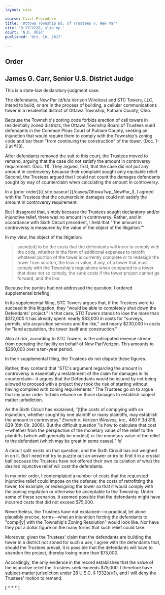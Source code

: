 ```yaml
---
layout: case

course: Civil Procedure 
title: 'Ottowa Township Bd. of Trustees v. New Par'
cite: '3:17CV228, slip op.'
court: 'N.D. Ohio'
published: 'Oct. 10, 2017'
    
---
```


## Order

## James G. Carr, Senior U.S. District Judge

This is a state-law declaratory-judgment case.

The defendants, New Par (d/b/a Verizon Wireless) and STC Towers, LLC, intend to build, or are in the process of building, a cellular communications tower in a residential district of Ottawa Township, Putnam County, Ohio.

Because the Township's zoning code forbids erection of cell towers in residentially zoned districts, the Ottawa Township Board of Trustees sued defendants in the Common Pleas Court of Putnam County, seeking an injunction that would require them to comply with the Township's zoning code and bar them "from continuing the construction" of the tower. (Doc. 1-2 at ¶13).

After defendants removed the suit to this court, the Trustees moved to remand, arguing that the case did not satisfy the amount in controversy requirement. (Doc. 11). They argued, first, that the case did not put any amount in controversy because their complaint sought only equitable relief. Second, the Trustees argued that I could not count the damages defendants sought by way of counterclaim when calculating the amount in controversy.

In a [prior order]({{ site.baseurl }}/cases/OttowaTwp_NewPar_I), I agreed with the Trustees that the counterclaim damages could not satisfy the amount in controversy requirement. 

But I disagreed that, simply because the Trustees sought declaratory and/or injunctive relief, there was no amount in controversy. Rather, and in accordance with Sixth Circuit precedent, I held that "`the amount in controversy is measured by the value of the object of the litigation.'" 

In my view, the object of the litigation:

> seem[ed] to be the costs that the defendants will incur to comply with the code, whether in the form of additional expenses to retrofit whatever portion of the tower is currently complete or to redesign the tower from scratch, the loss in value, if any, of a tower that must comply with the Township's regulations when compared to a tower that does not so comply, the sunk costs if the tower project cannot go forward, and the like.

Because the parties had not addressed the question, I ordered supplemental briefing.

In its supplemental filing, STC Towers argues that, if the Trustees were to succeed in this litigation, they "would be able to completely shut down the Defendants' project." In that case, STC Towers stands to lose the more than $312,000 it has already spent: nearly $83,000 in costs for "surveys, permits, site acquisition services and the like," and nearly $230,000 in costs for "land acquisition, the tower itself and construction." 

Also at risk, according to STC Towers, is the anticipated revenue stream from operating the facility on behalf of New Par/Verizon. This amounts to $260,000 over a ten-year period. 

In their supplemental filing, the Trustees do not dispute these figures.

Rather, they contend that "STC's argument regarding the amount in controversy is essentially a restatement of the claim for damages in its counterclaim—it argues that the Defendants would be injured by not being allowed to proceed with a project they took the risk of starting without having complied with zoning requirements." The Trustees go on to argue that my prior order forbids reliance on those damages to establish subject matter jurisdiction.

As the Sixth Circuit has explained, "[t]he costs of complying with an injunction, whether sought by one plaintiff or many plaintiffs, may establish the amount in controversy." _Everett v. Verizon Wireless, Inc.,_ 460 F.3d 818, 829 (6th Cir. 2006). But the difficult question "is how to calculate that cost—whether from the perspective of the monetary value of the relief to the plaintiffs (which will generally be modest) or the monetary value of the relief to the defendant (which may be great in some cases)." _Id._

A circuit split exists on that question, and the Sixth Circuit has not weighed in on it. But I need not try to puzzle out an answer or try to find it in a crystal ball because the Trustees have not offered their own calculation of what the desired injunctive relief will cost the defendants. 

In my prior order, I contemplated a number of costs that the requested injunctive relief could impose on the defense: the costs of retrofitting the tower, for example, or redesigning the tower so that it would comply with the zoning regulation or otherwise be acceptable to the Township. Under some of these scenarios, it seemed possible that the defendants might have incurred costs that did not exceed $75,000.

Nevertheless, the Trustees have not explained—in practical, let alone plausibly precise, terms—what an injunction forcing the defendants to "compl[y] with the Township's Zoning Resolution" would look like. Nor have they put a dollar figure on the many forms that such relief could take.

Moreover, given the Trustees' claim that the defendants are building the tower in a district not zoned for such a use, I agree with the defendants that, should the Trustees prevail, it is possible that the defendants will have to abandon the project, thereby losing more than $75,000. 

Accordingly, the only evidence in the record establishes that the value of the injunctive relief the Trustees seek exceeds $75,000. I therefore have subject-matter jurisdiction under 28 U.S.C. § 1332(a)(1), and I will deny the Trustees' motion to remand.

[ * * * ]